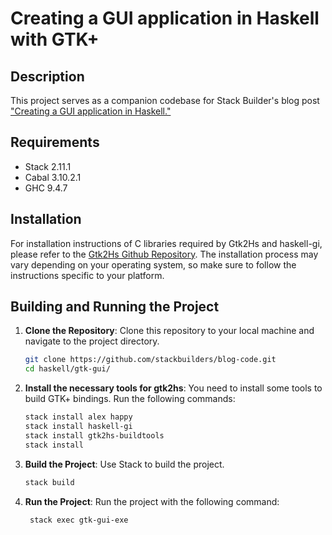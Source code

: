 # Creating a GUI application in Haskell with GTK+

## Description

This project serves as a companion codebase for Stack Builder's blog post ["Creating a GUI application in Haskell."](https://www.stackbuilders.com/blog/gui-application/)

## Requirements

- Stack 2.11.1
- Cabal 3.10.2.1
- GHC 9.4.7

## Installation

For installation instructions of C libraries required by Gtk2Hs and haskell-gi, please refer to the [Gtk2Hs Github Repository](https://github.com/gtk2hs/gtk2hs?tab=readme-ov-file#installing-c-libraries). The installation process may vary depending on your operating system, so make sure to follow the instructions specific to your platform.

## Building and Running the Project

1. **Clone the Repository**: Clone this repository to your local machine and navigate to the project directory.

   ```bash
   git clone https://github.com/stackbuilders/blog-code.git
   cd haskell/gtk-gui/
   ```

2. **Install the necessary tools for gtk2hs**: You need to install some tools to build GTK+ bindings. Run the following commands:

   ```bash
   stack install alex happy
   stack install haskell-gi
   stack install gtk2hs-buildtools
   stack install
   ```

3. **Build the Project**: Use Stack to build the project.

   ```bash
   stack build
   ```

4. **Run the Project**: Run the project with the following command:

   ```bash
    stack exec gtk-gui-exe
   ```
